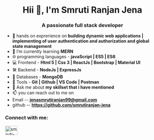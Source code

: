 <h1 align="center">Hii 👋, I'm Smruti Ranjan Jena</h1>
<h3 align="center">A passionate full stack developer</h3>

- 🌱 hands on exprerience on **building dynamic web applications | implementing of user authentication and authorization and global state management**
- 🌱 I’m currently learning **MERN**
- 🌐 programming languages - **javaScript | ES5 | ES6**
- 💻 Frontend - **Html 5 | Css 3 | ReactJs | Bootstrap | Material UI**
- 🛠️ Backend - **NodeJs | ExpressJs**
- 🔭 Databases - **MongoDB**
- 🔧 Tools - **Git | Github | VS Code | Postman**
- 💬 Ask me about **my skillset that i have mentioned**
- 📫  you can reach out to me on
- Email -- **jenasmrutiranjan99@gmail.com**
- github -- **https://github.com/smrutiranjan-jena** 
<h3 align="left">Connect with me:</h3>
<p align="left">
<a href="https://linkedin.com/in/smruti-ranjan-jena-3ab065258" target="blank"><img align="center" src="https://raw.githubusercontent.com/rahuldkjain/github-profile-readme-generator/master/src/images/icons/Social/linked-in-alt.svg" alt="smruti-ranjan-jena-3ab065258" height="30" width="40" /></a>
</p>

